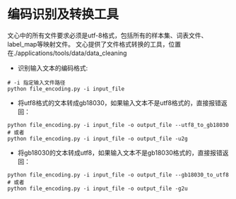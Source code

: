 # 编码识别及转换工具

文心中的所有文件要求必须是utf-8格式，包括所有的样本集、词表文件、label_map等映射文件。 文心提供了文件格式转换的工具，位置在./applications/tools/data/data_cleaning
- 识别输入文本的编码格式:

```plain
# -i 指定输入文件路径
python file_encoding.py -i input_file
```

  - 将utf8格式的文本转成gb18030，如果输入文本不是utf8格式的，直接报错返回：

```plain
python file_encoding.py -i input_file -o output_file --utf8_to_gb18030
# 或者
python file_encoding.py -i input_file -o output_file -u2g
```

- 将gb18030的文本转成utf8，如果输入文本不是gb18030格式的，直接报错返回：

```plain
python file_encoding.py -i input_file -o output_file --gb18030_to_utf8
# 或者
python file_encoding.py -i input_file -o output_file -g2u
```